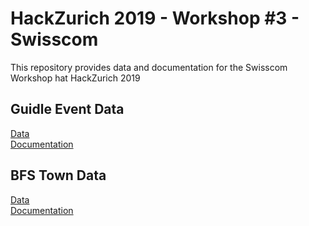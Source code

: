 # HackZurich 2019 - Workshop #3 - Swisscom
This repository provides data and documentation for the Swisscom Workshop hat HackZurich 2019

## Guidle Event Data
[Data](/data/guidle)  
[Documentation](/docs/guidle.md)

## BFS Town Data
[Data](/data/towns)  
[Documentation](/docs/towns.md)
